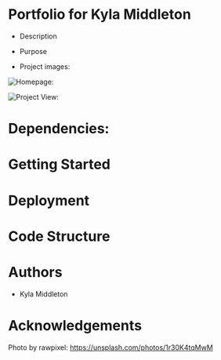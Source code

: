 # Portfolio for Kyla Middleton

- Description

- Purpose

- Project images: 

![Homepage:]()

![Project View:]()

# Dependencies:


# Getting Started


# Deployment


# Code Structure


# Authors
- Kyla Middleton


# Acknowledgements
Photo by rawpixel: https://unsplash.com/photos/1r30K4tqMwM